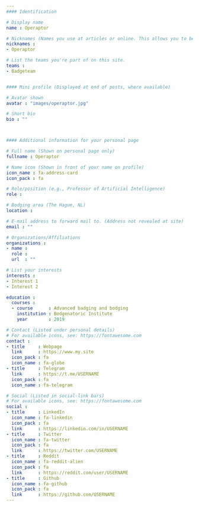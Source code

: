 ```yaml
---
#### Identification

# Display name
name : Operaptor

# Nicknames (Names you use at articles or online. This allows you to be linked at articles.)
nicknames :
- Operaptor

# List the teams you're part of on this site.
teams :
- Badgeteam


#### Mini profile (Displayed at end of posts, where available)

# Avatar shown
avatar : "images/operaptor.jpg"

# Short bio
bio : ""



#### Additional information for your personal page

# Full name (Shown on personal page only)
fullname : Operaptor

# Name icon (Shown in front of your name on profile)
icon_name : fa-address-card
icon_pack : fa

# Role/position (e.g., Professor of Artificial Intelligence)
role :

# Bodging area (The Hague, NL)
location :

# E-mail address to forward mail to. (Address not revealed at site)
email : ""

# Organizations/Affiliations
organizations :
- name :
  role :
  url  : ""

# List your interests
interests :
- Interest 1
- Interest 2

education :
  courses :
  - course      : Advanced badging and bodging
    institution : Bodgenatoric Institute
    year        : 2019

# Contact (Listed under personal details)
# For available icons, see: https://fontawesome.com
contact :
- title     : Webpage
  link      : https://www.my.site
  icon_pack : fa
  icon_name : fa-globe
- title     : Telegram
  link      : https://t.me/USERNAME
  icon_pack : fa
  icon_name : fa-telegram

# Social (Listed in social-link bars)
# For available icons, see: https://fontawesome.com
social :
- title     : LinkedIn
  icon_name : fa-linkedin
  icon_pack : fa
  link      : https://linkedin.com/in/USERNAME
- title     : Twitter
  icon_name : fa-twitter
  icon_pack : fa
  link      : https://twitter.com/USERNAME
- title     : Reddit
  icon_name : fa-reddit-alien
  icon_pack : fa
  link      : https://reddit.com/user/USERNAME
- title     : Github
  icon_name : fa-github
  icon_pack : fa
  link      : https://github.com/USERNAME
---
```

